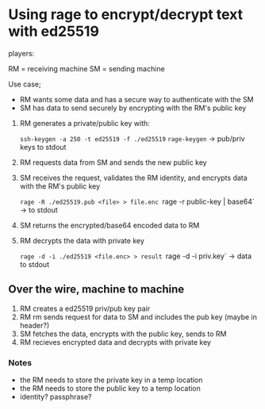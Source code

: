 # Using rage to encrypt/decrypt text with ed25519

players:

RM = receiving machine
SM = sending machine

Use case;

* RM wants some data and has a secure way to authenticate with the SM
* SM has data to send securely by encrypting with the RM's public key

1. RM generates a private/public key with:

    `ssh-keygen -a 250 -t ed25519 -f ./ed25519`
    `rage-keygen` -> pub/priv keys to stdout

2. RM requests data from SM and sends the new public key

3. SM receives the request, validates the RM identity, and encrypts data with the RM's public key

    `rage -R ./ed25519.pub <file> > file.enc
    `rage -r public-key | base64` -> to stdout

4. SM returns the encrypted/base64 encoded data to RM

5. RM decrypts the data with private key

    `rage -d -i ./ed25519 <file.enc> > result
    `rage -d -i priv.key` -> data to stdout

## Over the wire, machine to machine

1. RM creates a ed25519 priv/pub key pair
2. RM rm sends request for data to SM and includes the pub key (maybe in header?)
3. SM fetches the data, encrypts with the public key, sends to RM
4. RM recieves encrypted data and decrypts with private key 

### Notes

* the RM needs to store the private key in a temp location
* the RM needs to store the public key to a temp location
* identity? passphrase? 

